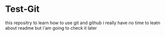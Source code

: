 # Test-Git
this repositry to learn how to use git and github
i really have no time to leatn about readme but i'am going to check it later
